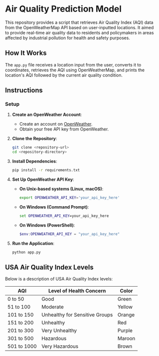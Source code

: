 # Air Quality Prediction Model

This repository provides a script that retrieves Air Quality Index (AQI) data from the OpenWeatherMap API based on user-inputted locations. It aimed to provide real-time air quality data to residents and policymakers in areas affected by industrial pollution for health and safety purposes.

## How It Works

The `app.py` file receives a location input from the user, converts it to coordinates, retrieves the AQI using OpenWeatherMap, and prints the location's AQI followed by the current air quality condition.

## Instructions

### Setup

1. **Create an OpenWeather Account**:
    - Create an account on [OpenWeather](https://home.openweathermap.org/users/sign_up).
    - Obtain your free API key from OpenWeather.

2. **Clone the Repository**:
    ```bash
    git clone <repository-url>
    cd <repository-directory>
    ```

3. **Install Dependencies**:
    ```bash
    pip install -r requirements.txt
    ```

4. **Set Up OpenWeather API Key**:
    - **On Unix-based systems (Linux, macOS)**:
        ```bash
        export OPENWEATHER_API_KEY='your_api_key_here'
        ```
    - **On Windows (Command Prompt)**:
        ```cmd
        set OPENWEATHER_API_KEY=your_api_key_here
        ```
    - **On Windows (PowerShell)**:
        ```powershell
        $env:OPENWEATHER_API_KEY = "your_api_key_here"
        ```

5. **Run the Application**:
    ```bash
    python app.py
    ```

## USA Air Quality Index Levels

Below is a description of USA Air Quality Index levels:

| AQI        | Level of Health Concern               | Color  |
|------------|---------------------------------------|--------|
| 0 to 50    | Good                                  | Green  |
| 51 to 100  | Moderate                              | Yellow |
| 101 to 150 | Unhealthy for Sensitive Groups        | Orange |
| 151 to 200 | Unhealthy                             | Red    |
| 201 to 300 | Very Unhealthy                        | Purple |
| 301 to 500 | Hazardous                             | Maroon |
| 501 to 1000| Very Hazardous                        | Brown  |
